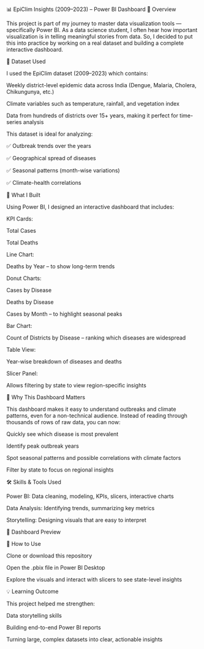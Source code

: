 📊 EpiClim Insights (2009–2023) – Power BI Dashboard
🌟 Overview

This project is part of my journey to master data visualization tools — specifically Power BI.
As a data science student, I often hear how important visualization is in telling meaningful stories from data.
So, I decided to put this into practice by working on a real dataset and building a complete interactive dashboard.

📂 Dataset Used

I used the EpiClim dataset (2009–2023) which contains:

Weekly district-level epidemic data across India (Dengue, Malaria, Cholera, Chikungunya, etc.)

Climate variables such as temperature, rainfall, and vegetation index

Data from hundreds of districts over 15+ years, making it perfect for time-series analysis

This dataset is ideal for analyzing:

✅ Outbreak trends over the years

✅ Geographical spread of diseases

✅ Seasonal patterns (month-wise variations)

✅ Climate-health correlations

🎯 What I Built

Using Power BI, I designed an interactive dashboard that includes:

KPI Cards:

Total Cases

Total Deaths

Line Chart:

Deaths by Year – to show long-term trends

Donut Charts:

Cases by Disease

Deaths by Disease

Cases by Month – to highlight seasonal peaks

Bar Chart:

Count of Districts by Disease – ranking which diseases are widespread

Table View:

Year-wise breakdown of diseases and deaths

Slicer Panel:

Allows filtering by state to view region-specific insights

🎨 Why This Dashboard Matters

This dashboard makes it easy to understand outbreaks and climate patterns, even for a non-technical audience.
Instead of reading through thousands of rows of raw data, you can now:

Quickly see which disease is most prevalent

Identify peak outbreak years

Spot seasonal patterns and possible correlations with climate factors

Filter by state to focus on regional insights

🛠️ Skills & Tools Used

Power BI: Data cleaning, modeling, KPIs, slicers, interactive charts

Data Analysis: Identifying trends, summarizing key metrics

Storytelling: Designing visuals that are easy to interpret

📸 Dashboard Preview

🔗 How to Use

Clone or download this repository

Open the .pbix file in Power BI Desktop

Explore the visuals and interact with slicers to see state-level insights

💡 Learning Outcome

This project helped me strengthen:

Data storytelling skills

Building end-to-end Power BI reports

Turning large, complex datasets into clear, actionable insights
